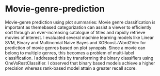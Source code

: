 # Movie-genre-prediction
Movie-genre prediction using plot summaries:
Movie genre classification is important as themebased categorization can assist a viewer to efficiently sort through an ever-increasing catalogue of titles and rapidly retrieve movies of interest. 
I evaluated several machine learning models like Linear SVM, Binary and Multinomial Naive Bayes and XGBoost+Word2Vec for prediction of movie genres based on plot synopsis. 
Since a movie can belong to multiple genres, this becomes a problem of multi-label classification. I addressed this by transforming the binary classifiers using OneVsRestClassifier.
I observed that binary based models achieve a higher precision whereas rank-based model attain a greater recall score.
